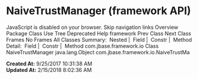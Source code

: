 # NaiveTrustManager (framework   API)

JavaScript is disabled on your browser. Skip navigation links Overview Package Class Use Tree Deprecated Help framework Prev Class Next Class Frames No Frames All Classes Summary:  Nested |  Field |  Constr |  Method Detail:  Field |  Constr |  Method com.jbase.framework.io Class NaiveTrustManager java.lang.Object com.jbase.framework.io.NaiveTrustMa  

**Created At:** 9/25/2017 10:31:38 AM  
**Updated At:** 2/15/2018 8:02:36 AM  

